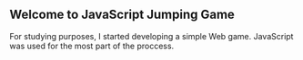 ## Welcome to JavaScript Jumping Game

For studying purposes, I started developing a simple Web game.
JavaScript was used for the most part of the proccess.
